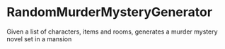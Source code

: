 # RandomMurderMysteryGenerator
Given a list of characters, items and rooms, generates a murder mystery novel set in a mansion
